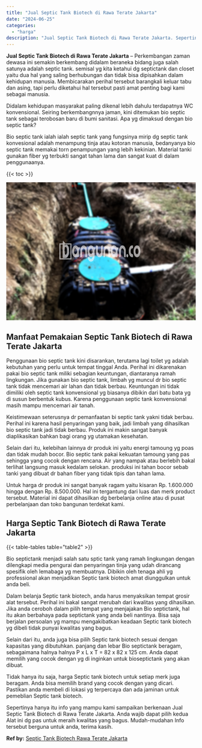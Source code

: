 ```yaml
---
title: "Jual Septic Tank Biotech di Rawa Terate Jakarta"
date: "2024-06-25"
categories: 
  - "harga"
description: "Jual Septic Tank Biotech di Rawa Terate Jakarta. Sepertinya hanya itu info yang mampu kami sampaikan berkenaan Jual Septic Tank Biotech di Rawa Terate Jakart..."
---
```


**Jual Septic Tank Biotech di Rawa Terate Jakarta** – Perkembangan zaman dewasa ini semakin berkembang didalam beraneka bidang juga salah satunya adalah septic tank. semisal yg kita ketahui dg septictank dan closet yaitu dua hal yang saling berhubungan dan tidak bisa dipisahkan dalam kehidupan manusia. Membicarakan perihal tersebut barangkali keluar tabu dan asing, tapi perlu diketahui hal tersebut pasti amat penting bagi kami sebagai manusia.

Didalam kehidupan masyarakat paling dikenal lebih dahulu terdapatnya WC konvensional. Seiring berkembangnnya jaman, kini ditemukan bio septic tank sebagai terobosan baru di bumi sanitasi. Apa yg dimaksud dengan bio septic tank?

Bio septic tank ialah ialah septic tank yang fungsinya mirip dg septic tank konvesional adalah menampung tinja atau kotoran manusia, bedanyanya bio septic tank memakai torn penampungan yang lebih kekinian. Material tanki gunakan fiber yg terbukti sangat tahan lama dan sangat kuat di dalam penggunaanya.

{{< toc >}}

![Jual Septic Tank Biotech di Rawa Terate Jakarta](/images/jual-bio-septictank-49.png)

## Manfaat Pemakaian Septic Tank Biotech di Rawa Terate Jakarta

Penggunaan bio septic tank kini disarankan, terutama lagi toilet yg adalah kebutuhan yang perlu untuk tempat tinggal Anda. Perihal ini dikarenakan pakai bio septic tank miliki sebagian keuntungan, diantaranya ramah lingkungan. Jika gunakan bio septic tank, limbah yg muncul dr bio septic tank tidak mencemari air lahan dan tidak berbau. Keuntungan ini tidak dimiliki oleh septic tank konvensional yg biasanya dibikin dari batu bata yg di susun berbentuk kubus. Karena penggunaan septic tank konvensional masih mampu mencemari air tanah.

Keistimewaan seterusnya dr pemanfaatan bi septic tank yakni tidak berbau. Perihal ini karena hasil penyaringan yang baik, jadi limbah yang dihasilkan bio septic tank jadi tidak berbau. Produk ini makin sangat banyak diaplikasikan bahkan bagi orang yg utamakan kesehatan.

Selain dari itu, kelebihan lainnya dr produk ini yaitu energi tamoung yg poas dan tidak mudah bocor. Bio septic tank pakai kekuatan tamoung yang pas sehingga yang cocok dengan rencana. Air yang nampak atau berlebih bakal terlihat langsung masuk kedalam selokan. produksi ini tahan bocor sebab tanki yang dibuat dr bahan fiber yang tidak tipis dan tahan lama.

Untuk harga dr produk ini sangat banyak ragam yaitu kisaran Rp. 1.600.000 hingga dengan Rp. 8.500.000. Hal ini tergantung dari luas dan merk product tersebut. Material ini dapat dihasilkan dg berbelanja online atau di pusat perbelanjaan dan toko bangunan terdekat kami.

## Harga Septic Tank Biotech di Rawa Terate Jakarta

{{< table-tables table="table2" >}}

Bio septictank menjadi salah satu sptic tank yang ramah lingkungan dengan dilengkapi media pengurai dan penyaringan tinja yang udah dirancang spesifik oleh lemabaga yg membuatnya. Dibikin oleh tenaga ahli yg professional akan menjadikan Septic tank biotech amat diunggulkan untuk anda beli.

Dalam belanja Septic tank biotech, anda harus menyaksikan tempat grosir alat tersebut. Perihal ini bakal sangat merubah dari kwalitas yang dihasilkan. Jika anda ceroboh dalam pilih tempat yang menjajakan Bio septictank, hal itu akan berbahaya pada septictank yang anda beli nantinya. Bisa saja berjalan persoalan yg mampu mengakibatkan keadaan Septic tank biotech yg dibeli tidak punyai kwalitas yang bagus.

Selain dari itu, anda juga bisa pilih Septic tank biotech sesuai dengan kapasitas yang dibutuhkan. panjang dan lebar Bio septictank beragam, sebagaimana halnya halnya P x L x T = 82 x 82 x 125 cm. Anda dapat memilih yang cocok dengan yg di inginkan untuk bioseptictank yang akan dibuat.

Tidak hanya itu saja, harga Septic tank biotech untuk setiap merk juga beragam. Anda bisa memilih brand yang cocok dengan yang dicari. Pastikan anda membeli di lokasi yg terpercaya dan ada jaminan untuk pemeblian Septic tank biotech.

Sepertinya hanya itu info yang mampu kami sampaikan berkenaan Jual Septic Tank Biotech di Rawa Terate Jakarta. Anda wajib dapat pilih kedua Alat ini dg pas untuk meraih kwalitas yang bagus. Mudah-mudahan Info tersebut berguna untuk anda, terima kasih.

**Ref by:** [Septic Tank Biotech Rawa Terate Jakarta](https://id.wikipedia.org/wiki/Septic)
